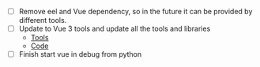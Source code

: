 - [ ] Remove eel and Vue dependency, so in the future it can be provided by different tools.
- [ ] Update to Vue 3 tools and update all the tools and libraries
  - [Tools](https://v3-migration.vuejs.org/recommendations.html) 
  - [Code](https://vueschool.io/articles/vuejs-tutorials/how-to-migrate-from-vue-cli-to-vite/) 
- [ ] Finish start vue in debug from python
